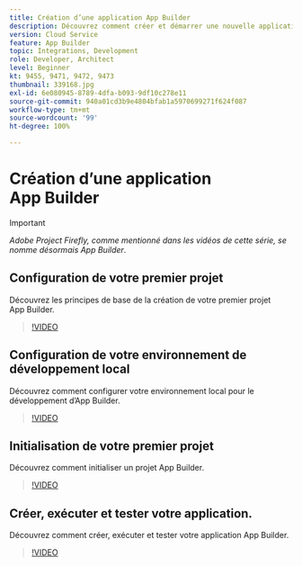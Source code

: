 ```yaml
---
title: Création d’une application App Builder
description: Découvrez comment créer et démarrer une nouvelle application App Builder.
version: Cloud Service
feature: App Builder
topic: Integrations, Development
role: Developer, Architect
level: Beginner
kt: 9455, 9471, 9472, 9473
thumbnail: 339168.jpg
exl-id: 6e080945-8789-4dfa-b093-9df10c278e11
source-git-commit: 940a01cd3b9e4804bfab1a5970699271f624f087
workflow-type: tm+mt
source-wordcount: '99'
ht-degree: 100%

---
```


# Création d’une application App Builder

>[!IMPORTANT]
>
> _Adobe Project Firefly, comme mentionné dans les vidéos de cette série, se nomme désormais App Builder_.

## Configuration de votre premier projet

Découvrez les principes de base de la création de votre premier projet App Builder.

>[!VIDEO](https://video.tv.adobe.com/v/339168/?quality=12&learn=on)

## Configuration de votre environnement de développement local

Découvrez comment configurer votre environnement local pour le développement d’App Builder.

>[!VIDEO](https://video.tv.adobe.com/v/339169/?quality=12&learn=on)

## Initialisation de votre premier projet

Découvrez comment initialiser un projet App Builder.

>[!VIDEO](https://video.tv.adobe.com/v/339170/?quality=12&learn=on)

## Créer, exécuter et tester votre application.

Découvrez comment créer, exécuter et tester votre application App Builder.

>[!VIDEO](https://video.tv.adobe.com/v/339171/?quality=12&learn=on)

